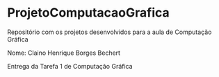 # ProjetoComputacaoGrafica
Repositório com os projetos desenvolvidos para a aula de Computação Gráfica

Nome: Claino Henrique Borges Bechert

Entrega da Tarefa 1 de Computação Gráfica

